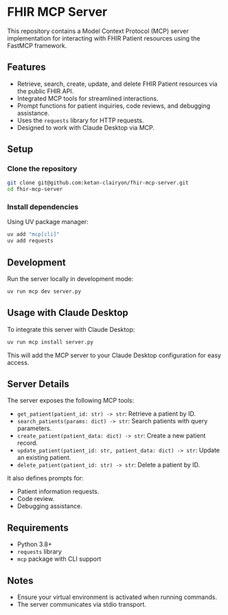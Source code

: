 # FHIR MCP Server

This repository contains a Model Context Protocol (MCP) server implementation for interacting with FHIR Patient resources using the FastMCP framework.

## Features

- Retrieve, search, create, update, and delete FHIR Patient resources via the public FHIR API.
- Integrated MCP tools for streamlined interactions.
- Prompt functions for patient inquiries, code reviews, and debugging assistance.
- Uses the `requests` library for HTTP requests.
- Designed to work with Claude Desktop via MCP.

## Setup

### Clone the repository

```bash
git clone git@github.com:ketan-clairyon/fhir-mcp-server.git
cd fhir-mcp-server
````

### Install dependencies

Using UV package manager:

```bash
uv add "mcp[cli]"
uv add requests
```

## Development

Run the server locally in development mode:

```bash
uv run mcp dev server.py
```

## Usage with Claude Desktop

To integrate this server with Claude Desktop:

```bash
uv run mcp install server.py
```

This will add the MCP server to your Claude Desktop configuration for easy access.

## Server Details

The server exposes the following MCP tools:

* `get_patient(patient_id: str) -> str`: Retrieve a patient by ID.
* `search_patients(params: dict) -> str`: Search patients with query parameters.
* `create_patient(patient_data: dict) -> str`: Create a new patient record.
* `update_patient(patient_id: str, patient_data: dict) -> str`: Update an existing patient.
* `delete_patient(patient_id: str) -> str`: Delete a patient by ID.

It also defines prompts for:

* Patient information requests.
* Code review.
* Debugging assistance.

## Requirements

* Python 3.8+
* `requests` library
* `mcp` package with CLI support

## Notes

* Ensure your virtual environment is activated when running commands.
* The server communicates via stdio transport.